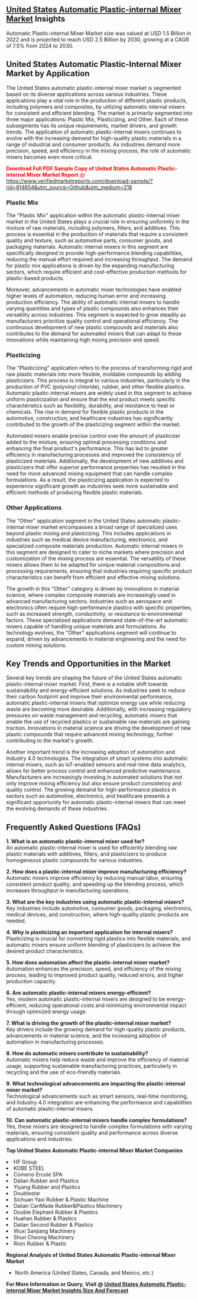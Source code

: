 <h2><a href="https://www.verifiedmarketreports.com/download-sample/?rid=814654&amp;utm_source=Github&amp;utm_medium=218" target="_blank">United States Automatic Plastic-internal Mixer Market</a> Insights</h2><p>Automatic Plastic-internal Mixer Market size was valued at USD 1.5 Billion in 2022 and is projected to reach USD 2.5 Billion by 2030, growing at a CAGR of 7.5% from 2024 to 2030.</p><p><h2>United States Automatic Plastic-Internal Mixer Market by Application</h2> <p>The United States automatic plastic-internal mixer market is segmented based on its diverse applications across various industries. These applications play a vital role in the production of different plastic products, including polymers and composites, by utilizing automatic internal mixers for consistent and efficient blending. The market is primarily segmented into three major applications: Plastic Mix, Plasticizing, and Other. Each of these subsegments has its unique requirements, market drivers, and growth trends. The application of automatic plastic-internal mixers continues to evolve with the increasing demand for high-quality plastic materials in a range of industrial and consumer products. As industries demand more precision, speed, and efficiency in the mixing process, the role of automatic mixers becomes even more critical. <p><span class=""><span style="color: #ff0000;"><strong>Download Full PDF Sample Copy of United States Automatic Plastic-internal Mixer Market Report</strong> @ </span><a href="https://www.verifiedmarketreports.com/download-sample/?rid=814654&amp;utm_source=Github&amp;utm_medium=218" target="_blank">https://www.verifiedmarketreports.com/download-sample/?rid=814654&amp;utm_source=Github&amp;utm_medium=218</a></span></p> <h3>Plastic Mix</h3> <p>The "Plastic Mix" application within the automatic plastic-internal mixer market in the United States plays a crucial role in ensuring uniformity in the mixture of raw materials, including polymers, fillers, and additives. This process is essential in the production of materials that require a consistent quality and texture, such as automotive parts, consumer goods, and packaging materials. Automatic internal mixers in this segment are specifically designed to provide high-performance blending capabilities, reducing the manual effort required and increasing throughput. The demand for plastic mix applications is driven by the expanding manufacturing sectors, which require efficient and cost-effective production methods for plastic-based products.</p> <p>Moreover, advancements in automatic mixer technologies have enabled higher levels of automation, reducing human error and increasing production efficiency. The ability of automatic internal mixers to handle varying quantities and types of plastic compounds also enhances their versatility across industries. This segment is expected to grow steadily as manufacturers prioritize quality control and operational efficiency. The continuous development of new plastic compounds and materials also contributes to the demand for automated mixers that can adapt to these innovations while maintaining high mixing precision and speed.</p> <h3>Plasticizing</h3> <p>The "Plasticizing" application refers to the process of transforming rigid and raw plastic materials into more flexible, moldable compounds by adding plasticizers. This process is integral to various industries, particularly in the production of PVC (polyvinyl chloride), rubber, and other flexible plastics. Automatic plastic-internal mixers are widely used in this segment to achieve uniform plasticization and ensure that the end product meets specific characteristics such as flexibility, durability, and resistance to heat or chemicals. The rise in demand for flexible plastic products in the automotive, construction, and healthcare industries has significantly contributed to the growth of the plasticizing segment within the market.</p> <p>Automated mixers enable precise control over the amount of plasticizer added to the mixture, ensuring optimal processing conditions and enhancing the final product's performance. This has led to greater efficiency in manufacturing processes and improved the consistency of plasticized materials. Additionally, the development of new additives and plasticizers that offer superior performance properties has resulted in the need for more advanced mixing equipment that can handle complex formulations. As a result, the plasticizing application is expected to experience significant growth as industries seek more sustainable and efficient methods of producing flexible plastic materials.</p> <h3>Other Applications</h3> <p>The "Other" application segment in the United States automatic plastic-internal mixer market encompasses a broad range of specialized uses beyond plastic mixing and plasticizing. This includes applications in industries such as medical device manufacturing, electronics, and specialized composite materials production. Automatic internal mixers in this segment are designed to cater to niche markets where precision and customization of the mixing process are essential. The versatility of these mixers allows them to be adapted for unique material compositions and processing requirements, ensuring that industries requiring specific product characteristics can benefit from efficient and effective mixing solutions.</p> <p>The growth in this "Other" category is driven by innovations in material science, where complex composite materials are increasingly used in advanced manufacturing sectors. Industries such as aerospace and electronics often require high-performance plastics with specific properties, such as increased strength, conductivity, or resistance to environmental factors. These specialized applications demand state-of-the-art automatic mixers capable of handling unique materials and formulations. As technology evolves, the "Other" applications segment will continue to expand, driven by advancements in material engineering and the need for custom mixing solutions.</p> <h2>Key Trends and Opportunities in the Market</h2> <p>Several key trends are shaping the future of the United States automatic plastic-internal mixer market. First, there is a notable shift towards sustainability and energy-efficient solutions. As industries seek to reduce their carbon footprint and improve their environmental performance, automatic plastic-internal mixers that optimize energy use while reducing waste are becoming more desirable. Additionally, with increasing regulatory pressures on waste management and recycling, automatic mixers that enable the use of recycled plastics or sustainable raw materials are gaining traction. Innovations in material science are driving the development of new plastic compounds that require advanced mixing technology, further contributing to the market's growth.</p> <p>Another important trend is the increasing adoption of automation and Industry 4.0 technologies. The integration of smart systems into automatic internal mixers, such as IoT-enabled sensors and real-time data analytics, allows for better process control and enhanced predictive maintenance. Manufacturers are increasingly investing in automated solutions that not only improve mixing efficiency but also ensure product consistency and quality control. The growing demand for high-performance plastics in sectors such as automotive, electronics, and healthcare presents a significant opportunity for automatic plastic-internal mixers that can meet the evolving demands of these industries.</p> <h2>Frequently Asked Questions (FAQs)</h2> <p><strong>1. What is an automatic plastic-internal mixer used for?</strong><br>An automatic plastic-internal mixer is used for efficiently blending raw plastic materials with additives, fillers, and plasticizers to produce homogeneous plastic compounds for various industries.</p> <p><strong>2. How does a plastic-internal mixer improve manufacturing efficiency?</strong><br>Automatic mixers improve efficiency by reducing manual labor, ensuring consistent product quality, and speeding up the blending process, which increases throughput in manufacturing operations.</p> <p><strong>3. What are the key industries using automatic plastic-internal mixers?</strong><br>Key industries include automotive, consumer goods, packaging, electronics, medical devices, and construction, where high-quality plastic products are needed.</p> <p><strong>4. Why is plasticizing an important application for internal mixers?</strong><br>Plasticizing is crucial for converting rigid plastics into flexible materials, and automatic mixers ensure uniform blending of plasticizers to achieve the desired product characteristics.</p> <p><strong>5. How does automation affect the plastic-internal mixer market?</strong><br>Automation enhances the precision, speed, and efficiency of the mixing process, leading to improved product quality, reduced errors, and higher production capacity.</p> <p><strong>6. Are automatic plastic-internal mixers energy-efficient?</strong><br>Yes, modern automatic plastic-internal mixers are designed to be energy-efficient, reducing operational costs and minimizing environmental impact through optimized energy usage.</p> <p><strong>7. What is driving the growth of the plastic-internal mixer market?</strong><br>Key drivers include the growing demand for high-quality plastic products, advancements in material science, and the increasing adoption of automation in manufacturing processes.</p> <p><strong>8. How do automatic mixers contribute to sustainability?</strong><br>Automatic mixers help reduce waste and improve the efficiency of material usage, supporting sustainable manufacturing practices, particularly in recycling and the use of eco-friendly materials.</p> <p><strong>9. What technological advancements are impacting the plastic-internal mixer market?</strong><br>Technological advancements such as smart sensors, real-time monitoring, and Industry 4.0 integration are enhancing the performance and capabilities of automatic plastic-internal mixers.</p> <p><strong>10. Can automatic plastic-internal mixers handle complex formulations?</strong><br>Yes, these mixers are designed to handle complex formulations with varying materials, ensuring consistent quality and performance across diverse applications and industries.</p> </p><p><strong>Top United States Automatic Plastic-internal Mixer Market Companies</strong></p><div data-test-id=""><p><li>HF Group</li><li> KOBE STEEL</li><li> Comerio Ercole SPA</li><li> Dalian Rubber and Plastics</li><li> Yiyang Rubber and Plastics</li><li> Doublestar</li><li> Sichuan Yaxi Rubber & Plastic Machine</li><li> Dalian CanMade Rubber&Plastics Machinery</li><li> Double Elephant Rubber & Plastics</li><li> Huahan Rubber & Plastics</li><li> Dalian Second Rubber & Plastics</li><li> Wuxi Sanjiang Machinery</li><li> Shun Cheong Machinery</li><li> Rixin Rubber & Plastic</li></p><div><strong>Regional Analysis of&nbsp;United States Automatic Plastic-internal Mixer Market</strong></div><ul><li dir="ltr"><p dir="ltr">North America&nbsp;(United States, Canada, and Mexico, etc.)</p></li></ul><p><strong>For More Information or Query, Visit @&nbsp;</strong><strong><a href="https://www.verifiedmarketreports.com/product/automatic-plastic-internal-mixer-market/?utm_source=Github&amp;utm_medium=218" target="_blank">United States Automatic Plastic-internal Mixer Market Insights Size And Forecast</a></strong></p></div>
